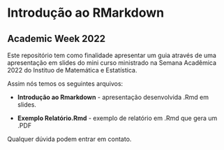 # Introdução ao RMarkdown 

## Academic Week 2022

Este repositório tem como finalidade apresentar um guia através de uma apresentação em slides do mini curso ministrado na Semana Acadêmica 2022 do Instituo de Matemática e Estatística.

Assim nós temos os seguintes arquivos:

- **Introdução ao Rmarkdown** - apresentação desenvolvida .Rmd em slides. 

- **Exemplo Relatório.Rmd** - exemplo de relatório em .Rmd que gera um .PDF

Qualquer dúvida podem entrar em contato.
